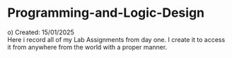 # Programming-and-Logic-Design
o) Created: 15/01/2025
<br>
Here i record all of my Lab Assignments from day one. I create it to access it from anywhere from the world with a proper manner. 
